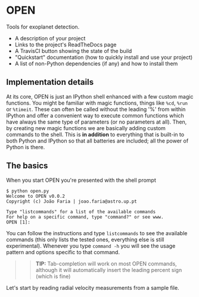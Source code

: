 OPEN
====

Tools for exoplanet detection.

- A description of your project
- Links to the project's ReadTheDocs page
- A TravisCI button showing the state of the build
- "Quickstart" documentation (how to quickly install and use your project)
- A list of non-Python dependencies (if any) and how to install them
                    

Implementation details
----------------------

At its core, OPEN is just an IPython shell enhanced with a few custom magic functions. 
You might be familiar with magic functions, things like ```%cd```, ```%run``` or ```%timeit```. These can
often be called without the leading '%' from within IPython and offer a convenient way 
to execute common functions which have always the same type of parameters (or no parameters
at all). 
Then, by creating new magic functions we are basically adding custom commands to the 
shell. This is **in addition** to everything that is built-in to both Python and IPython
so that all batteries are included; all the power of Python is there.



The basics
----------

When you start OPEN you're presented with the shell prompt

```
$ python open.py 
Welcome to OPEN v0.0.2
Copyright (c) João Faria | joao.faria@astro.up.pt

Type "listcommands" for a list of the available commands
For help on a specific command, type "command?" or see www.
OPEN [1]: 
```

You can follow the instructions and type ```listcommands``` to see the available commands
(this only lists the tested ones, everything else is still experimental).
Whenever you type ```command -h``` you will see the usage pattern and options specific to
that command. 

> > **TIP:** Tab-completion will work on most OPEN commands, although it will automatically
insert the leading percent sign (which is fine)

Let's start by reading radial velocity measurements from a sample file. 

